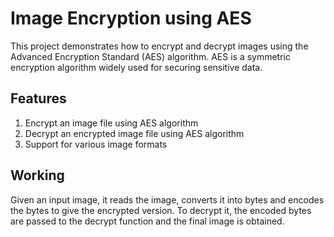 # Image Encryption using AES
This project demonstrates how to encrypt and decrypt images using the Advanced Encryption Standard (AES) algorithm. AES is a symmetric encryption algorithm widely used for securing sensitive data.

## Features
1. Encrypt an image file using AES algorithm
2. Decrypt an encrypted image file using AES algorithm
3. Support for various image formats

## Working
Given an input image, it reads the image, converts it into bytes and encodes the bytes to give the encrypted version. To decrypt it, the encoded bytes are passed to the decrypt function and the final image is obtained.
